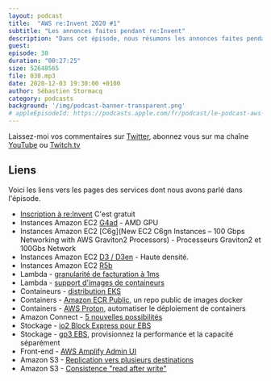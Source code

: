 ```yaml
---
layout: podcast
title:  "AWS re:Invent 2020 #1"
subtitle: "Les annonces faites pendant re:Invent"
description: "Dans cet épisode, nous résumons les annonces faites pendant la première keynote, présentée par Andy Jassy, le mardi 1/12 5pm CET. Cette année, re:Invent est en ligne et gratuit. Inscrivez-vous sur https://reinvent.awsevents.com/"
guest:
episode: 38
duration: "00:27:25"
size: 52648565 
file: 038.mp3  
date: 2020-12-03 19:30:00 +0100
author: Sébastien Stormacq
category: podcasts
background: '/img/podcast-banner-transparent.png'
# appleEpisodeId: https://podcasts.apple.com/fr/podcast/le-podcast-aws-en-français/id1452118442
---
```


Laissez-moi vos commentaires sur [Twitter](https://twitter.com/sebsto), abonnez vous sur ma chaîne [YouTube](https://www.youtube.com/sebsto) ou [Twitch.tv](https://www.twitch.tv/sebAWS)

## Liens

Voici les liens vers les pages des services dont nous avons parlé dans l'épisode.

- [Inscription à re:Invent](https://reinvent.awsevents.com/) C'est gratuit
- Instances Amazon EC2 [G4ad](https://aws.amazon.com/blogs/aws/new-amazon-ec2-g4ad-instances-featuring-amd-gpus-for-graphics-workloads/) - AMD GPU
- Instances Amazon EC2 [C6g](New EC2 C6gn Instances – 100 Gbps Networking with AWS Graviton2 Processors) - Processeurs Graviton2 et 100Gbs Network
- Instances Amazon EC2 [D3 / D3en](https://aws.amazon.com/blogs/aws/ec2-update-d3-d3en-dense-storage-instances/) - Haute densité.
- Instances Amazon EC2 [R5b](https://aws.amazon.com/blogs/aws/new-amazon-ec2-r5b-instances-providing-3x-higher-ebs-performance/) 
- Lambda - [granularité de facturation à 1ms](https://aws.amazon.com/blogs/aws/new-for-aws-lambda-1ms-billing-granularity-adds-cost-savings/)
- Lambda - [support d'images de containeurs](https://aws.amazon.com/blogs/aws/new-for-aws-lambda-container-image-support)
- Containeurs - [distribution EKS](https://aws.amazon.com/blogs/aws/amazon-eks-distro-the-kubernetes-distribution-used-by-amazon-eks/)
- Containers - [Amazon ECR Public](https://aws.amazon.com/blogs/aws/amazon-ecr-public-a-new-public-container-registry), un repo public de images docker
- Containers - [AWS Proton](https://aws.amazon.com/blogs/aws/preview-aws-proton-automated-management-for-container-and-serverless-deployments), automatiser le déploiement de containers
- Amazon Connect - [5 nouvelles possibilités](https://aws.amazon.com/blogs/aws/amazon-connect-smarter-and-more-integrated)
- Stockage - [io2 Block Express pour EBS](https://aws.amazon.com/blogs/aws/now-in-preview-larger-faster-io2-ebs-volumes-with-higher-throughput/)
- Stockage - [gp3 EBS](https://aws.amazon.com/blogs/aws/new-amazon-ebs-gp3-volume-lets-you-provision-performance-separate-from-capacity-and-offers-20-lower-price/), provisionnez la performance et la capacité séparément
- Front-end - [AWS Amplify Admin UI](https://aws.amazon.com/blogs/aws/aws-amplify-admin-ui-helps-you-develop-app-backends-no-cloud-experience-required/)
- Amazon S3 - [Replication vers plusieurs destinations](https://aws.amazon.com/blogs/aws/new-amazon-s3-replication-adds-support-for-multiple-destination-buckets/)
- Amazon S3 - [Consistence "read after write"](https://aws.amazon.com/blogs/aws/amazon-s3-update-strong-read-after-write-consistency/)
